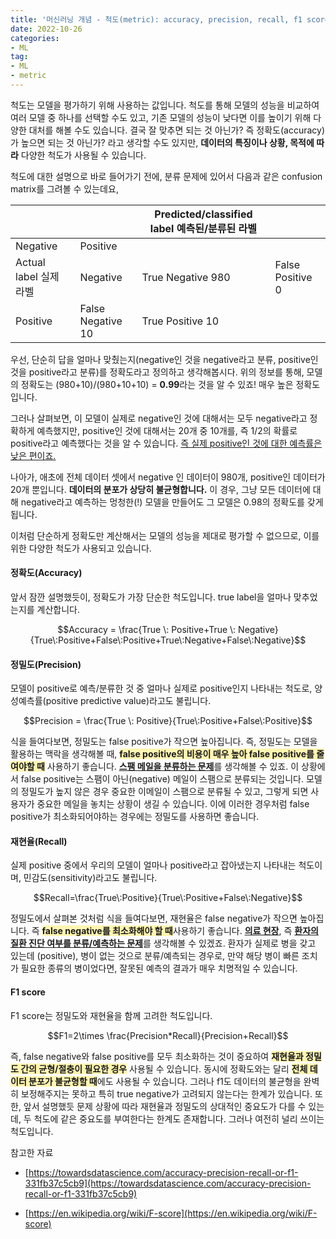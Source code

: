 ```yaml
---
title: '머신러닝 개념 - 척도(metric): accuracy, precision, recall, f1 score'
date: 2022-10-26
categories:
- ML
tag:
- ML
- metric
---
```


척도는 모델을 평가하기 위해 사용하는 값입니다. 척도를 통해 모델의 성능을 비교하여 여러 모델 중 하나를 선택할 수도 있고, 기존 모델의 성능이 낮다면 이를 높이기 위해 다양한 대처를 해볼 수도 있습니다. 결국 잘 맞추면 되는 것 아닌가? 즉 정확도(accuracy)가 높으면 되는 것 아닌가? 라고 생각할 수도 있지만, **데이터의 특징이나 상황, 목적에 따라** 다양한 척도가 사용될 수 있습니다.

척도에 대한 설명으로 바로 들어가기 전에, 분류 문제에 있어서 다음과 같은 confusion matrix를 그려볼 수 있는데요,

|   |  | Predicted/classified label   예측된/분류된 라벨 |  |
| --- | --- | --- | --- |
| Negative | Positive |
| Actual label   실제 라벨 | Negative | True Negative   980 | False Positive   0 |
| Positive | False Negative   10 | True Positive   10 |

우선, 단순히 답을 얼마나 맞췄는지(negative인 것을 negative라고 분류, positive인 것을 positive라고 분류)를 정확도라고 정의하고 생각해봅시다. 위의 정보를 통해, 모델의 정확도는 (980+10)/(980+10+10) = **0.99**라는 것을 알 수 있죠! 매우 높은 정확도입니다.

그러나 살펴보면, 이 모델이 실제로 negative인 것에 대해서는 모두 negative라고 정확하게 예측했지만, positive인 것에 대해서는 20개 중 10개를, 즉 1/2의 확률로 positive라고 예측했다는 것을 알 수 있습니다. <u>즉 실제 positive인 것에 대한 예측률은 낮은 편이죠.</u>

나아가, 애초에 전체 데이터 셋에서 negative 인 데이터이 980개, positive인 데이터가 20개 뿐입니다. **데이터의 분포가 상당히 불균형합니다.** 이 경우, 그냥 모든 데이터에 대해 negative라고 예측하는 멍청한(!) 모델을 만들어도 그 모델은 0.98의 정확도를 갖게 됩니다. 

이처럼 단순하게 정확도만 계산해서는 모델의 성능을 제대로 평가할 수 없으므로, 이를 위한 다양한 척도가 사용되고 있습니다.

#### 정확도(Accuracy)

앞서 잠깐 설명했듯이, 정확도가 가장 단순한 척도입니다. true label을 얼마나 맞추었는지를 계산합니다.

$$Accuracy = \frac{True \: Positive+True \: Negative}{True\:Positive+False\:Positive+True\:Negative+False\:Negative}$$

#### 정밀도(Precision)

모델이 positive로 예측/분류한 것 중 얼마나 실제로 positive인지 나타내는 척도로, 양성예측률(positive predictive value)라고도 불립니다.

$$Precision = \frac{True \: Positive}{True\:Positive+False\:Positive}$$

식을 들여다보면, 정밀도는 false positive가 작으면 높아집니다. 즉, 정밀도는 모델을 활용하는 맥락을 생각해볼 때, <strong><span style="background-color: #fff5b1">false positive의 비용이 매우 높아 false positive를 줄여야할 때</span></strong> 사용하기 좋습니다. <u><strong>스팸 메일을 분류하는 문제</strong></u>를 생각해볼 수 있죠. 이 상황에서 false positive는 스팸이 아닌(negative) 메일이 스팸으로 분류되는 것입니다. 모델의 정밀도가 높지 않은 경우 중요한 이메일이 스팸으로 분류될 수 있고, 그렇게 되면 사용자가 중요한 메일을 놓치는 상황이 생길 수 있습니다. 이에 이러한 경우처럼 false positive가 최소화되어야하는 경우에는 정밀도를 사용하면 좋습니다.

#### 재현율(Recall)

실제 positive 중에서 우리의 모델이 얼마나 positive라고 잡아냈는지 나타내는 척도이며, 민감도(sensitivity)라고도 불립니다.

$$Recall=\frac{True\:Positive}{True\:Positive+False\:Negative}$$

정밀도에서 살펴본 것처럼 식을 들여다보면, 재현율은 false negative가 작으면 높아집니다. 즉 <strong><span style="background-color: #fff5b1">false negative를 최소화해야 할 때</span></strong>사용하기 좋습니다. <u><strong>의료 현장</strong></u>, 즉 <u><strong>환자의 질환 진단 여부를 분류/예측하는 문제</u></strong>를 생각해볼 수 있겠죠. 환자가 실제로 병을 갖고 있는데 (positive), 병이 없는 것으로 분류/예측되는 경우로, 만약 해당 병이 빠른 조치가 필요한 종류의 병이었다면, 잘못된 예측의 결과가 매우 치명적일 수 있습니다. 

#### F1 score

F1 score는 정밀도와 재현율을 함께 고려한 척도입니다.

$$F1=2\times \frac{Precision*Recall}{Precision+Recall}$$

즉, false negative와 false positive를 모두 최소화하는 것이 중요하여 <strong><span style="background-color: #fff5b1">재현율과 정밀도 간의 균형/절충이 필요한 경우</span></strong> 사용될 수 있습니다. 동시에 정확도와는 달리 <strong><span style="background-color: #fff5b1">전체 데이터 분포가 불균형할 때</span></strong>에도 사용될 수 있습니다. 그러나 f1도 데이터의 불균형을 완벽히 보정해주지는 못하고 특히 true negative가 고려되지 않는다는 한계가 있습니다. 또한, 앞서 설명했듯 문제 상황에 따라 재현율과 정밀도의 상대적인 중요도가 다를 수 있는데, 두 척도에 같은 중요도를 부여한다는 한계도 존재합니다. 그러나 여전히 널리 쓰이는 척도입니다.

참고한 자료

- [https://towardsdatascience.com/accuracy-precision-recall-or-f1-331fb37c5cb9](https://towardsdatascience.com/accuracy-precision-recall-or-f1-331fb37c5cb9)

- [https://en.wikipedia.org/wiki/F-score](https://en.wikipedia.org/wiki/F-score)

